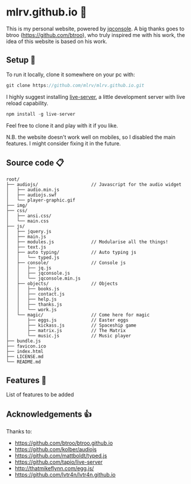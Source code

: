 # mlrv.github.io :space_invader:

This is my personal website, powered by [jqconsole](https://github.com/replit/jq-console). A big thanks goes to btroo (https://github.com/btroo), who truly inspired me with his work, the idea of this website is based on his work.

## Setup :wrench:
To run it locally, clone it somewhere on your pc with: 
```javascript
git clone https://github.com/mlrv/mlrv.github.io.git
```
I highly suggest installing [live-server](https://github.com/tapio/live-server), a little development server with live reload capability.
```javascript
npm install -g live-server
```
Feel free to clone it and play with it if you like.

N.B. the website doesn't work well on mobiles, so I disabled the main features. I might consider fixing it in the future.

## Source code :clipboard:
```
root/
├── audiojs/                    // Javascript for the audio widget 
│   ├── audio.min.js       
│   ├── audiojs.swf       
│   └── player-graphic.gif        
├── img/                        
├── css/                  
│   ├── ansi.css/              
│   └── main.css          
├── js/  
│   ├── jquery.js 
│   ├── main.js 
│   ├── modules.js              // Modularise all the things!
│   ├── text.js             
│   ├── auto typing/            // Auto typing js
│   │   └── typed.js
│   ├── console/                // Console js
│   │   ├── jq.js
│   │   ├── jqconsole.js
│   │   └── jqconsole.min.js
│   ├── objects/                // Objects
│   │   ├── books.js
│   │   ├── contact.js
│   │   ├── help.js
│   │   ├── thanks.js
│   │   └── work.js
│   └── magic/                  // Come here for magic
│       ├── eggs.js             // Easter eggs
│       ├── kickass.js          // Spaceship game
│       ├── matrix.js           // The Matrix
│       └── music.js            // Music player
├── bundle.js
├── favicon.ico             
├── index.html               
├── LICENSE.md 
└── README.md
```

## Features :book:
List of features to be added
## Acknowledgements :thumbsup:
Thanks to:
* https://github.com/btroo/btroo.github.io
* https://github.com/kolber/audiojs
* https://github.com/mattboldt/typed.js
* https://github.com/tapio/live-server
* http://thatmikeflynn.com/egg.js/
* https://github.com/lvtr4n/lvtr4n.github.io



 


